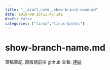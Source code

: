```yaml
---
title: "__draft_note__show-branch-name.md"
date: 1919-08-10T11:45:14Z
draft: false
categories: ["linux","linux-bashrc"]
---
```


# show-branch-name.md

草稿筆記, 原版請前往 github 查看: [連結](https://github.com/tinghaolai/just-random-note/blob/master/linux/bashrc/show-branch-name.md)